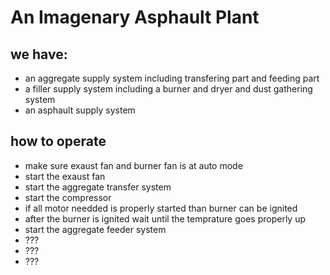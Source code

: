 # An Imagenary Asphault Plant

## we have:
- an aggregate supply system including transfering part and feeding part
- a filler supply system including a burner and dryer and dust gathering system
- an asphault supply system

## how to operate
- make sure exaust fan and burner fan is at auto mode
- start the exaust fan
- start the aggregate transfer system
- start the compressor
- if all motor needded is properly started than burner can be ignited
- after the burner is ignited wait until the temprature goes properly up
- start the aggregate feeder system
- ??? 
- ???
- ???

